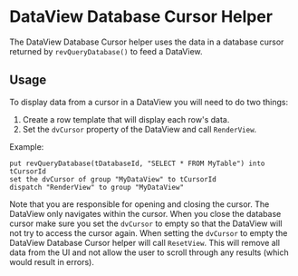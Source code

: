 # DataView Database Cursor Helper

The DataView Database Cursor helper uses the data in a database cursor returned by `revQueryDatabase()` to feed a DataView.

## Usage

To display data from a cursor in a DataView you will need to do two things:

1. Create a row template that will display each row's data.
2. Set the `dvCursor` property of the DataView and call `RenderView`.

Example:

```
put revQueryDatabase(tDatabaseId, "SELECT * FROM MyTable") into tCursorId
set the dvCursor of group "MyDataView" to tCursorId
dispatch "RenderView" to group "MyDataView"
```

Note that you are responsible for opening and closing the cursor. The DataView only navigates within the cursor. When you close the database cursor make sure you set the `dvCursor` to empty so that the DataView will not try to access the cursor again. When setting the `dvCursor` to empty the DataView Database Cursor helper will call `ResetView`. This will remove all data from the UI and not allow the user to scroll through any results (which would result in errors).
